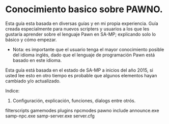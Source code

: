 # Conocimiento basico sobre PAWNO.

Esta guía esta basada en diversas guías y en mi propia experiencia. Guía creada especialmente para nuevos scripters y usuarios a los que les gustaría aprender sobre el lenguaje Pawn en SA-MP; explicando solo lo básico y cómo empezar.

* Nota: es importante que el usuario tenga el mayor conocimiento posible del idioma inglés, dado que el lenguaje de programación Pawn está basado en este idioma.

Esta guía está basada en el estado de SA-MP a inicios del año 2015, si usted lee esto en otro tiempo es probable que algunos elementos hayan cambiado y/o actualizado.

Indice:
1. Configuración, explicación, funciones, dialogs entre otrós.

filterscripts
gamemodes
plugins
npcmodes
pawno
include
announce.exe
samp-npc.exe
samp-server.exe
server.cfg
